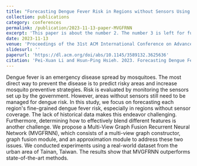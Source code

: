```yaml
---
title: "Forecasting Dengue Fever Risk in Regions without Sensors Using Multi-View Graph Fusion Recurrent Neural Network"
collection: publications
category: conferences
permalink: /publication/2023-11-13-paper-MVGFRNN
excerpt: 'This paper is about the number 2. The number 3 is left for future work.'
date: 2023-11-13
venue: 'Proceedings of the 31st ACM International Conference on Advances in Geographic Information Systems'
slidesurl: ''
paperurl: 'https://dl.acm.org/doi/abs/10.1145/3589132.3625636'
citation: 'Pei-Xuan Li and Hsun-Ping Hsieh. 2023. Forecasting Dengue Fever Risk in Regions without Sensors Using Multi-View Graph Fusion Recurrent Neural Network. In Proceedings of the 31st ACM International Conference on Advances in Geographic Information Systems (SIGSPATIAL '23). Association for Computing Machinery, New York, NY, USA, Article 86, 1–4. https://doi.org/10.1145/3589132.3625636'
---
```


Dengue fever is an emergency disease spread by mosquitoes. The most direct way to prevent the disease is to predict risky areas and increase mosquito preventive strategies. Risk is evaluated by monitoring the sensors set up by the government. However, areas without sensors still need to be managed for dengue risk. In this study, we focus on forecasting each region's fine-grained dengue fever risk, especially in regions without sensor coverage. The lack of historical data makes this endeavor challenging. Furthermore, determining how to effectively blend different features is another challenge. We propose a Multi-View Graph Fusion Recurrent Neural Network (MVGFRNN), which consists of a multi-view graph constructor, graph fusion module, and an approximation module to address these two issues. We conducted experiments using a real-world dataset from the urban area of Tainan, Taiwan. The results show that MVGFRNN outperforms state-of-the-art methods.